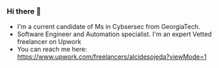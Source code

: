 ### Hi there 👋

<!--
**eojedapilchik/eojedapilchik** is a ✨ _special_ ✨ repository because its `README.md` (this file) appears on your GitHub profile.

Here are some ideas to get you started:

- 🔭 I’m currently working on ...
- 🌱 I’m currently learning ...
- 👯 I’m looking to collaborate on ...
- 🤔 I’m looking for help with ...
- 💬 Ask me about ...
- 📫 How to reach me: ...
- 😄 Pronouns: ...
- ⚡ Fun fact: ...
-->

- I'm a current candidate of Ms in Cybsersec from GeorgiaTech.
- Software Engineer and Automation specialist. I'm an expert Vetted freelancer on Upwork
- You can reach me here:
https://www.upwork.com/freelancers/alcidesojeda?viewMode=1

